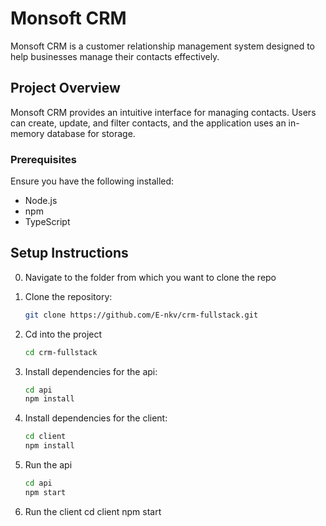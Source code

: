 # Monsoft CRM

Monsoft CRM is a customer relationship management system designed to help businesses manage their contacts effectively.

## Project Overview

Monsoft CRM provides an intuitive interface for managing contacts. Users can create, update, and filter contacts, and the application uses an in-memory database for storage.

### Prerequisites

Ensure you have the following installed:
- Node.js
- npm
- TypeScript

## Setup Instructions
0. Navigate to the folder from which you want to clone the repo 

1. Clone the repository:
   ```bash
   git clone https://github.com/E-nkv/crm-fullstack.git

2. Cd into the project
    ```bash
    cd crm-fullstack

3. Install dependencies for the api:
    ```bash
    cd api
    npm install

4. Install dependencies for the client:
    ```bash
    cd client
    npm install

5. Run the api
    ```bash
    cd api 
    npm start

6. Run the client
    cd client
    npm start



